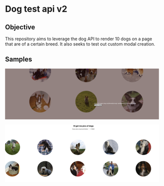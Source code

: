# Dog test api v2
## Objective
This repository aims to leverage the dog API to render 10 dogs on a page that are of a certain breed. It also seeks to test out custom modal creation.

## Samples
![Corgi images with modal](https://github.com/secretmtgdev/DogApiTestsV2/blob/main/src/images/modal.png)

![Sheep dog selected](https://github.com/secretmtgdev/DogApiTestsV2/blob/main/src/images/dog_selection.png)

